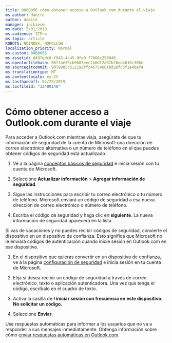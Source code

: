 ```yaml
---
title: 8000056 cómo obtener acceso a Outlook.com durante el viaje
ms.author: daeite
author: daeite
manager: jackiesm
ms.date: 5/31/2018
ms.audience: ITPro
ms.topic: article
ROBOTS: NOINDEX, NOFOLLOW
localization_priority: Normal
ms.custom: 8000056
ms.assetid: d497edc0-f945-4c45-9fe0-f7060c259848
ms.openlocfilehash: 06ffae55cb9683eec2b0df2a87bf6ed4616c306e
ms.sourcegitcommit: 9d78905c512192ffc4675468abd2efc5f2e4baf4
ms.translationtype: MT
ms.contentlocale: es-ES
ms.lasthandoff: 04/23/2019
ms.locfileid: "32400148"
---
```

# <a name="how-to-access-outlookcom-while-traveling"></a>Cómo obtener acceso a Outlook.com durante el viaje

Para acceder a Outlook.com mientras viaja, asegúrate de que tu información de seguridad de la cuenta de Microsoft-una dirección de correo electrónico alternativa o un número de teléfono en el que puedes obtener códigos de seguridad está actualizado.
  
1. Ve a la página [conceptos básicos de seguridad](https://go.microsoft.com/fwlink/p/?linkid=842325) e inicia sesión con tu cuenta de Microsoft. 
    
2. Seleccione **Actualizar información** \> **Agregar información de seguridad**. 
    
3. Sigue las instrucciones para escribir tu correo electrónico o tu número de teléfono. Microsoft enviará un código de seguridad a esa nueva dirección de correo electrónico o número de teléfono.
    
4. Escriba el código de seguridad y haga clic en **siguiente**. La nueva información de seguridad aparecerá en la lista. 
    
Si vas de vacaciones y no puedes recibir códigos de seguridad, convierte el dispositivo en un dispositivo de confianza. Esto significa que Microsoft no le enviará códigos de autenticación cuando inicie sesión en Outlook.com en ese dispositivo.
  
1. En el dispositivo que quieras convertir en un dispositivo de confianza, ve a la página [configuración de seguridad](https://go.microsoft.com/fwlink/p/?linkid=2002000&amp;clcid=0x409) e inicia sesión en tu cuenta de Microsoft. 
    
2. Elija si desea recibir un código de seguridad a través de correo electrónico, texto o aplicación autenticadora. Una vez que tenga el código, escríbalo en el cuadro de texto.
    
3. Activa la casilla de **I iniciar sesión con frecuencia en este dispositivo. No solicitar un código.**
    
4. Seleccione **Enviar**. 
    
Use respuestas automáticas para informar a los usuarios que no va a responder a sus mensajes inmediatamente. Obtenga información sobre cómo [enviar respuestas automáticas en Outlook.com](https://go.microsoft.com/fwlink/p/?linkid=2002100&amp;clcid=0x409).
  

